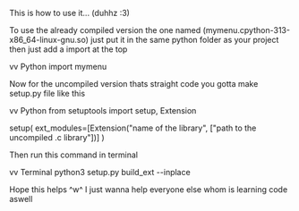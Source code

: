 This is how to use it... (duhhz :3)

To use the already compiled version the one named (mymenu.cpython-313-x86_64-linux-gnu.so)
just put it in the same python folder as your project then just add a import at the top 

vv Python
import mymenu

Now for the uncompiled version thats straight code you gotta make setup.py file like this

vv Python
from setuptools import setup, Extension

setup(
    ext_modules=[Extension("name of the library", ["path to the uncompiled .c library"])]
)

Then run this command in terminal

vv Terminal
python3 setup.py build_ext --inplace


Hope this helps ^w^ I just wanna help everyone else whom is learning code aswell
